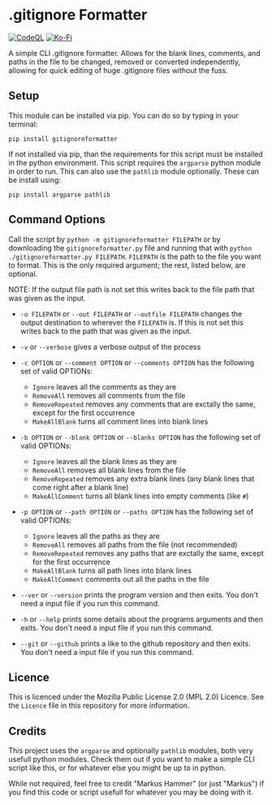 # .gitignore Formatter

[![CodeQL](https://github.com/MarkusHammer/gitignore-formatter/actions/workflows/github-code-scanning/codeql/badge.svg)](https://github.com/MarkusHammer/gitignore-formatter/actions/workflows/github-code-scanning/codeql) [![Ko-Fi](https://img.shields.io/badge/Ko--fi-F16061?style=for-the-badge&logo=ko-fi&logoColor=white)](https://ko-fi.com/markushammer)

A simple CLI .gitignore formatter. Allows for the blank lines, comments, and paths in the file to be changed, removed or converted independently, allowing for quick editing of huge .gitignore files without the fuss.

## Setup
This module can be installed via pip. You can do so by typing in your terminal:

```pip install gitignoreformatter```

If not installed via pip, than the requirements for this script must be installed in the python environment. This script requires the ```argparse``` python module in order to run. This can also use the ```pathlib``` module optionally. These can be install using:

```pip install argparse pathlib```

## Command Options
Call the script by ```python -m gitignoreformatter FILEPATH``` or by downloading the ```gitignoreformatter.py``` file and running that with ```python ./gitignoreformatter.py FILEPATH```. ```FILEPATH``` is the path to the file you want to format. This is the only required argument; the rest, listed below, are optional.

NOTE: If the output file path is not set this writes back to the file path that was given as the input.

- ```-o FILEPATH``` or ```--out FILEPATH``` or ```--outfile FILEPATH``` changes the output destination to wherever the ```FILEPATH``` is. If this is not set this writes back to the path that was given as the input.

- ```-v``` or ```--verbose``` gives a verbose output of the process

- ```-c OPTION``` or  ```--comment OPTION``` or  ```--comments OPTION``` has the following set of valid OPTIONs:
  - ```Ignore``` leaves all the comments as they are
  - ```RemoveAll``` removes all comments from the file
  - ```RemoveRepeated``` removes any comments that are exctally the same, except for the first occurrence
  - ```MakeAllBlank``` turns all comment lines into blank lines

- ```-b OPTION``` or  ```--blank OPTION``` or  ```--blanks OPTION``` has the following set of valid OPTIONs:
  - ```Ignore``` leaves all the blank lines as they are
  - ```RemoveAll``` removes all blank lines from the file
  - ```RemoveRepeated``` removes any extra blank lines (any blank lines that come right after a blank line)
  - ```MakeAllComment``` turns all blank lines into empty comments (like ```#```)

- ```-p OPTION``` or  ```--path OPTION``` or  ```--paths OPTION``` has the following set of valid OPTIONs:
  - ```Ignore``` leaves all the paths as they are
  - ```RemoveAll``` removes all paths from the file (not recommended)
  - ```RemoveRepeated``` removes any paths that are exctally the same, except for the first occurrence
  - ```MakeAllBlank``` turns all path lines into blank lines
  - ```MakeAllComment``` comments out all the paths in the file

- ```--ver``` or ```--version``` prints the program version and then exits. You don't need a input file if you run this command.

- ```-h``` or ```--help``` prints some details about the programs arguments and then exits. You don't need a input file if you run this command.

- ```--git``` or ```--github``` prints a like to the github repository and then exits. You don't need a input file if you run this command.

## Licence
This is licenced under the Mozilla Public License 2.0 (MPL 2.0) Licence. See the ```Licence``` file in this repository for more information.

## Credits
This project uses the ```argparse``` and optionally ```pathlib``` modules, both very usefull python modules. Check them out if you want to make a simple CLI script like this, or for whatever else you might be up to in python.

While not required, feel free to credit "Markus Hammer" (or just "Markus") if you find this code or script usefull for whatever you may be doing with it.
